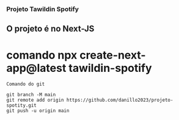 ### Projeto Tawildin Spotify

## O projeto é no Next-JS

# comando  npx create-next-app@latest tawildin-spotify

```
Comando do git

git branch -M main
git remote add origin https://github.com/danillo2023/projeto-spotity.git
git push -u origin main
```